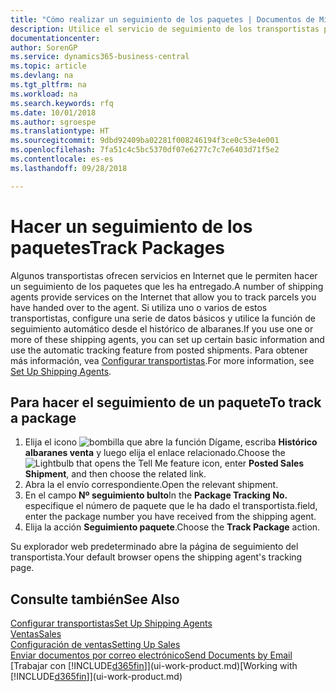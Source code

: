 ```yaml
---
title: "Cómo realizar un seguimiento de los paquetes | Documentos de Microsoft"
description: Utilice el servicio de seguimiento de los transportistas para ver el progreso de una entrega.
documentationcenter: 
author: SorenGP
ms.service: dynamics365-business-central
ms.topic: article
ms.devlang: na
ms.tgt_pltfrm: na
ms.workload: na
ms.search.keywords: rfq
ms.date: 10/01/2018
ms.author: sgroespe
ms.translationtype: HT
ms.sourcegitcommit: 9dbd92409ba02281f008246194f3ce0c53e4e001
ms.openlocfilehash: 7fa51c4c5bc5370df07e6277c7c7e6403d71f5e2
ms.contentlocale: es-es
ms.lasthandoff: 09/28/2018

---
```

# <a name="track-packages"></a><span data-ttu-id="1d9f2-103">Hacer un seguimiento de los paquetes</span><span class="sxs-lookup"><span data-stu-id="1d9f2-103">Track Packages</span></span>
<span data-ttu-id="1d9f2-104">Algunos transportistas ofrecen servicios en Internet que le permiten hacer un seguimiento de los paquetes que les ha entregado.</span><span class="sxs-lookup"><span data-stu-id="1d9f2-104">A number of shipping agents provide services on the Internet that allow you to track parcels you have handed over to the agent.</span></span> <span data-ttu-id="1d9f2-105">Si utiliza uno o varios de estos transportistas, configure una serie de datos básicos y utilice la función de seguimiento automático desde el histórico de albaranes.</span><span class="sxs-lookup"><span data-stu-id="1d9f2-105">If you use one or more of these shipping agents, you can set up certain basic information and use the automatic tracking feature from posted shipments.</span></span> <span data-ttu-id="1d9f2-106">Para obtener más información, vea [Configurar transportistas](sales-how-to-set-up-shipping-agents.md).</span><span class="sxs-lookup"><span data-stu-id="1d9f2-106">For more information, see [Set Up Shipping Agents](sales-how-to-set-up-shipping-agents.md).</span></span>  

## <a name="to-track-a-package"></a><span data-ttu-id="1d9f2-107">Para hacer el seguimiento de un paquete</span><span class="sxs-lookup"><span data-stu-id="1d9f2-107">To track a package</span></span>
1. <span data-ttu-id="1d9f2-108">Elija el icono ![bombilla que abre la función Dígame](media/ui-search/search_small.png "Dígame que desea hacer"), escriba **Histórico albaranes venta** y luego elija el enlace relacionado.</span><span class="sxs-lookup"><span data-stu-id="1d9f2-108">Choose the ![Lightbulb that opens the Tell Me feature](media/ui-search/search_small.png "Tell me what you want to do") icon, enter **Posted Sales Shipment**, and then choose the related link.</span></span>
2. <span data-ttu-id="1d9f2-109">Abra la el envío correspondiente.</span><span class="sxs-lookup"><span data-stu-id="1d9f2-109">Open the relevant shipment.</span></span>
3. <span data-ttu-id="1d9f2-110">En el campo **Nº seguimiento bulto**</span><span class="sxs-lookup"><span data-stu-id="1d9f2-110">In the **Package Tracking No.**</span></span> <span data-ttu-id="1d9f2-111">especifique el número de paquete que le ha dado el transportista.</span><span class="sxs-lookup"><span data-stu-id="1d9f2-111">field, enter the package number you have received from the shipping agent.</span></span>
4. <span data-ttu-id="1d9f2-112">Elija la acción **Seguimiento paquete**.</span><span class="sxs-lookup"><span data-stu-id="1d9f2-112">Choose the **Track Package** action.</span></span>

<span data-ttu-id="1d9f2-113">Su explorador web predeterminado abre la página de seguimiento del transportista.</span><span class="sxs-lookup"><span data-stu-id="1d9f2-113">Your default browser opens the shipping agent's tracking page.</span></span>

## <a name="see-also"></a><span data-ttu-id="1d9f2-114">Consulte también</span><span class="sxs-lookup"><span data-stu-id="1d9f2-114">See Also</span></span>
[<span data-ttu-id="1d9f2-115">Configurar transportistas</span><span class="sxs-lookup"><span data-stu-id="1d9f2-115">Set Up Shipping Agents</span></span>](sales-how-to-set-up-shipping-agents.md)  
[<span data-ttu-id="1d9f2-116">Ventas</span><span class="sxs-lookup"><span data-stu-id="1d9f2-116">Sales</span></span>](sales-manage-sales.md)  
[<span data-ttu-id="1d9f2-117">Configuración de ventas</span><span class="sxs-lookup"><span data-stu-id="1d9f2-117">Setting Up Sales</span></span>](sales-setup-sales.md)  
[<span data-ttu-id="1d9f2-118">Enviar documentos por correo electrónico</span><span class="sxs-lookup"><span data-stu-id="1d9f2-118">Send Documents by Email</span></span>](ui-how-send-documents-email.md)  
<span data-ttu-id="1d9f2-119">[Trabajar con [!INCLUDE[d365fin](includes/d365fin_md.md)]](ui-work-product.md)</span><span class="sxs-lookup"><span data-stu-id="1d9f2-119">[Working with [!INCLUDE[d365fin](includes/d365fin_md.md)]](ui-work-product.md)</span></span>

